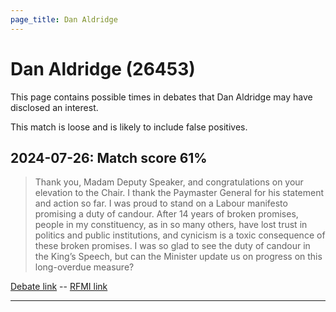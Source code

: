 ```yaml
---
page_title: Dan Aldridge
---
```


# Dan Aldridge  (26453)

This page contains possible times in debates that Dan Aldridge may have disclosed an interest.

This match is loose and is likely to include false positives. 



## 2024-07-26: Match score 61%

>Thank you, Madam Deputy Speaker, and congratulations on your elevation to the Chair. I thank the Paymaster General for his statement and action so far. I was proud to stand on a Labour manifesto promising a duty of candour. After 14 years of broken promises, people in my constituency, as in so many others, have lost trust in politics and public institutions, and cynicism is a toxic consequence of these broken promises. I was so glad to see the duty of candour in the King’s Speech, but can the Minister update us on progress on this long-overdue measure?

[Debate link](https://www.theyworkforyou.com/debates/?id=2024-07-26d.935.1)  --  [RFMI link](https://www.theyworkforyou.com/mp/26453/register)


---

